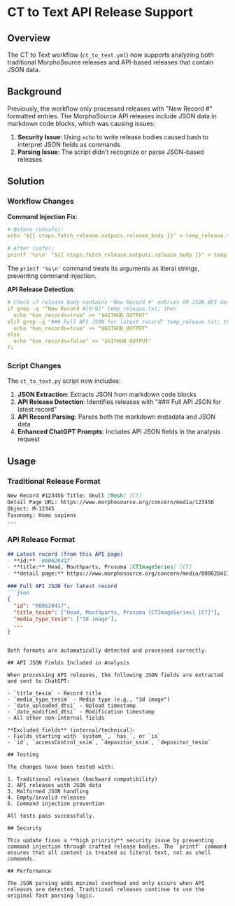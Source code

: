 # CT to Text API Release Support

## Overview

The CT to Text workflow (`ct_to_text.yml`) now supports analyzing both traditional MorphoSource releases and API-based releases that contain JSON data.

## Background

Previously, the workflow only processed releases with "New Record #" formatted entries. The MorphoSource API releases include JSON data in markdown code blocks, which was causing issues:

1. **Security Issue**: Using `echo` to write release bodies caused bash to interpret JSON fields as commands
2. **Parsing Issue**: The script didn't recognize or parse JSON-based releases

## Solution

### Workflow Changes

**Command Injection Fix**:
```yaml
# Before (unsafe):
echo "${{ steps.fetch_release.outputs.release_body }}" > temp_release.txt

# After (safe):
printf '%s\n' "${{ steps.fetch_release.outputs.release_body }}" > temp_release.txt
```

The `printf '%s\n'` command treats its arguments as literal strings, preventing command injection.

**API Release Detection**:
```yaml
# Check if release body contains "New Record #" entries OR JSON API data
if grep -q "^New Record #[0-9]" temp_release.txt; then
  echo "has_records=true" >> "$GITHUB_OUTPUT"
elif grep -q "### Full API JSON for latest record" temp_release.txt; then
  echo "has_records=true" >> "$GITHUB_OUTPUT"
else
  echo "has_records=false" >> "$GITHUB_OUTPUT"
fi
```

### Script Changes

The `ct_to_text.py` script now includes:

1. **JSON Extraction**: Extracts JSON from markdown code blocks
2. **API Release Detection**: Identifies releases with "### Full API JSON for latest record"
3. **API Record Parsing**: Parses both the markdown metadata and JSON data
4. **Enhanced ChatGPT Prompts**: Includes API JSON fields in the analysis request

## Usage

### Traditional Release Format

```markdown
New Record #123456 Title: Skull [Mesh] [CT]
Detail Page URL: https://www.morphosource.org/concern/media/123456
Object: M-12345
Taxonomy: Homo sapiens
...
```

### API Release Format

```markdown
## Latest record (from this API page)
- **id:** `000620417`
- **title:** Head, Mouthparts, Prosoma [CTImageSeries] [CT]
- **detail page:** https://www.morphosource.org/concern/media/000620417

### Full API JSON for latest record
```json
{
  "id": "000620417",
  "title_tesim": ["Head, Mouthparts, Prosoma [CTImageSeries] [CT]"],
  "media_type_tesim": ["3d image"],
  ...
}
```
```

Both formats are automatically detected and processed correctly.

## API JSON Fields Included in Analysis

When processing API releases, the following JSON fields are extracted and sent to ChatGPT:

- `title_tesim` - Record title
- `media_type_tesim` - Media type (e.g., "3d image")
- `date_uploaded_dtsi` - Upload timestamp
- `date_modified_dtsi` - Modification timestamp
- All other non-internal fields

**Excluded fields** (internal/technical):
- Fields starting with `system_`, `has_`, or `is`
- `id`, `accessControl_ssim`, `depositor_ssim`, `depositor_tesim`

## Testing

The changes have been tested with:

1. Traditional releases (backward compatibility)
2. API releases with JSON data
3. Malformed JSON handling
4. Empty/invalid releases
5. Command injection prevention

All tests pass successfully.

## Security

This update fixes a **high priority** security issue by preventing command injection through crafted release bodies. The `printf` command ensures that all content is treated as literal text, not as shell commands.

## Performance

The JSON parsing adds minimal overhead and only occurs when API releases are detected. Traditional releases continue to use the original fast parsing logic.

